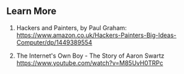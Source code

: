 ##  Learn More

1. Hackers and Painters, by Paul Graham:
https://www.amazon.co.uk/Hackers-Painters-Big-Ideas-Computer/dp/1449389554

2. The Internet's Own Boy - The Story of Aaron Swartz
https://www.youtube.com/watch?v=M85UvH0TRPc

